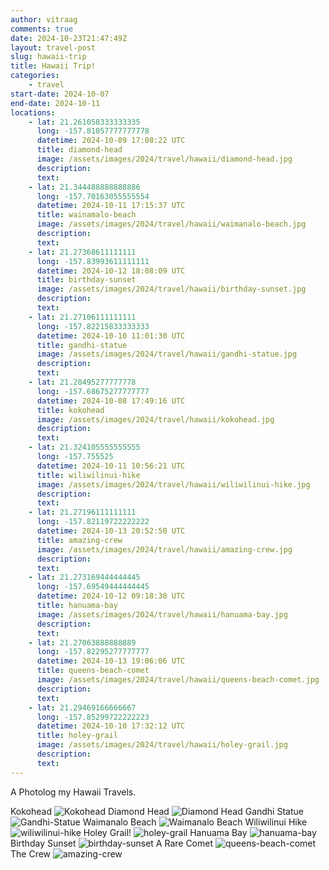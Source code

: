 ```yaml
---
author: vitraag
comments: true
date: 2024-10-23T21:47:49Z
layout: travel-post
slug: hawaii-trip 
title: Hawaii Trip!
categories:
    - travel
start-date: 2024-10-07
end-date: 2024-10-11
locations:
    - lat: 21.261058333333335
      long: -157.81057777777778
      datetime: 2024-10-09 17:08:22 UTC
      title: diamond-head
      image: /assets/images/2024/travel/hawaii/diamond-head.jpg
      description: 
      text: 
    - lat: 21.344488888888886
      long: -157.70163055555554
      datetime: 2024-10-11 17:15:37 UTC
      title: wainamalo-beach
      image: /assets/images/2024/travel/hawaii/waimanalo-beach.jpg
      description: 
      text: 
    - lat: 21.27368611111111
      long: -157.83993611111111
      datetime: 2024-10-12 18:08:09 UTC
      title: birthday-sunset
      image: /assets/images/2024/travel/hawaii/birthday-sunset.jpg
      description: 
      text: 
    - lat: 21.27106111111111
      long: -157.82215833333333
      datetime: 2024-10-10 11:01:30 UTC
      title: gandhi-statue
      image: /assets/images/2024/travel/hawaii/gandhi-statue.jpg
      description: 
      text: 
    - lat: 21.28495277777778
      long: -157.68675277777777
      datetime: 2024-10-08 17:49:16 UTC
      title: kokohead
      image: /assets/images/2024/travel/hawaii/kokohead.jpg
      description: 
      text: 
    - lat: 21.324105555555555
      long: -157.755525
      datetime: 2024-10-11 10:56:21 UTC
      title: wiliwilinui-hike
      image: /assets/images/2024/travel/hawaii/wiliwilinui-hike.jpg
      description: 
      text: 
    - lat: 21.27196111111111
      long: -157.82119722222222
      datetime: 2024-10-13 20:52:50 UTC
      title: amazing-crew
      image: /assets/images/2024/travel/hawaii/amazing-crew.jpg
      description: 
      text: 
    - lat: 21.273169444444445
      long: -157.69549444444445
      datetime: 2024-10-12 09:18:38 UTC
      title: hanuama-bay
      image: /assets/images/2024/travel/hawaii/hanuama-bay.jpg
      description: 
      text: 
    - lat: 21.27063888888889
      long: -157.82295277777777
      datetime: 2024-10-13 19:06:06 UTC
      title: queens-beach-comet
      image: /assets/images/2024/travel/hawaii/queens-beach-comet.jpg
      description: 
      text: 
    - lat: 21.29469166666667
      long: -157.85299722222223
      datetime: 2024-10-10 17:32:12 UTC
      title: holey-grail
      image: /assets/images/2024/travel/hawaii/holey-grail.jpg
      description: 
      text: 
---
```

A Photolog my Hawaii Travels.

Kokohead
![Kokohead](/assets/images/2024/travel/hawaii/kokohead.jpg)
Diamond Head
![Diamond Head](/assets/images/2024/travel/hawaii/diamond-head.jpg)
Gandhi Statue
![Gandhi-Statue](/assets/images/2024/travel/hawaii/gandhi-statue.jpg)
Waimanalo Beach
![Waimanalo Beach](/assets/images/2024/travel/hawaii/waimanalo-beach.jpg)
Wiliwilinui Hike
![wiliwilinui-hike](/assets/images/2024/travel/hawaii/wiliwilinui-hike.jpg)
Holey Grail!
![holey-grail](/assets/images/2024/travel/hawaii/holey-grail.jpg)
Hanuama Bay
![hanuama-bay](/assets/images/2024/traves/hawaii/hanuama-bay.jpg)
Birthday Sunset
![birthday-sunset](/assets/images/2024/travel/hawaii/birthday-sunset.jpg)
A Rare Comet
![queens-beach-comet](/assets/images/2024/travel/hawaii/queens-beach-comet.jpg)
The Crew
![amazing-crew](/assets/images/2024/travel/hawaii/amazing-crew.jpg)
